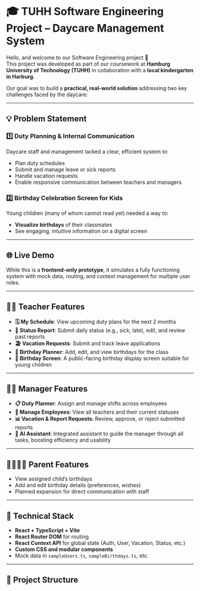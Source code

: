 # 🎓 TUHH Software Engineering Project – Daycare Management System

Hello, and welcome to our Software Engineering project 👋  
This project was developed as part of our coursework at **Hamburg University of Technology (TUHH)** in collaboration with a **local kindergarten in Harburg**.

Our goal was to build a **practical, real-world solution** addressing two key challenges faced by the daycare:

---

## 💡 Problem Statement

### 1️⃣ Duty Planning & Internal Communication  
Daycare staff and management lacked a clear, efficient system to:
- Plan duty schedules
- Submit and manage leave or sick reports
- Handle vacation requests
- Enable responsive communication between teachers and managers

### 2️⃣ Birthday Celebration Screen for Kids  
Young children (many of whom cannot read yet) needed a way to:
- **Visualize birthdays** of their classmates
- See engaging, intuitive information on a digital screen

---

## 🌐 Live Demo  
While this is a **frontend-only prototype**, it simulates a fully functioning system with mock data, routing, and context management for multiple user roles.

---

## 👩‍🏫 Teacher Features

- **🗓️ My Schedule**: View upcoming duty plans for the next 2 months
- **📄 Status Report**: Submit daily status (e.g., sick, late), edit, and review past reports
- **🏖️ Vacation Requests**: Submit and track leave applications
- **🎉 Birthday Planner**: Add, edit, and view birthdays for the class
- **🎈 Birthday Screen**: A public-facing birthday display screen suitable for young children

---

## 🧑‍💼 Manager Features

- **📋 Duty Planner**: Assign and manage shifts across employees
- **👥 Manage Employees**: View all teachers and their current statuses
- **📊 Vacation & Report Requests**: Review, approve, or reject submitted reports
- **🤖 AI Assistant**: Integrated assistant to guide the manager through all tasks, boosting efficiency and usability

---

## 👨‍👩‍👧‍👦 Parent Features

- View assigned child’s birthdays
- Add and edit birthday details (preferences, wishes)
- Planned expansion for direct communication with staff

---

## 🧠 Technical Stack

- **React + TypeScript + Vite**
- **React Router DOM** for routing
- **React Context API** for global state (Auth, User, Vacation, Status, etc.)
- **Custom CSS and modular components**
- Mock data in `sampleUsers.ts`, `sampleBirthdays.ts`, etc.

---

## 📁 Project Structure

